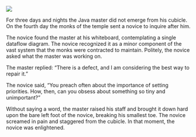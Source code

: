 ![](/pages/case-1/foot.jpg)

For three days and nights the Java master did not emerge
from his cubicle.  On the fourth day the monks of the temple
sent a novice to inquire after him.

The novice found the master at his whiteboard, contemplating
a single dataflow diagram.  The novice recognized it as a
minor component of the vast system that the monks were
contracted to maintain.  Politely, the novice asked what the
master was working on.

The master replied: “There is a defect, and I am considering
the best way to repair it.”

The novice said, “You preach often about the importance of
setting priorities.  How, then, can you obsess about
something so tiny and unimportant?”

Without saying a word, the master raised his staff and
brought it down hard upon the bare left foot of the novice,
breaking his smallest toe.  The novice screamed in pain and
staggered from the cubicle.  In that moment, the novice was
enlightened.

